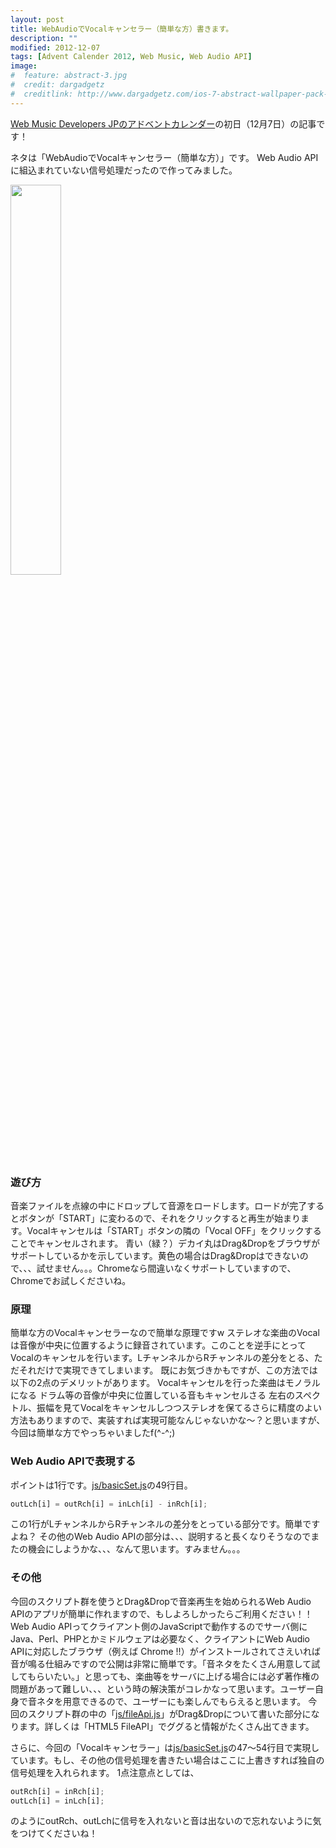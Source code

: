 ```yaml
---
layout: post
title: WebAudioでVocalキャンセラー（簡単な方）書きます。
description: ""
modified: 2012-12-07
tags: [Advent Calender 2012, Web Music, Web Audio API]
image:
#  feature: abstract-3.jpg
#  credit: dargadgetz
#  creditlink: http://www.dargadgetz.com/ios-7-abstract-wallpaper-pack-for-iphone-5-and-ipod-touch-retina/
---
```

<div> </div>
<a href="https://adventar.org/calendars/22" taget="_blank">Web Music Developers JPのアドベントカレンダー</a>の初日（12月7日）の記事です！


ネタは「WebAudioでVocalキャンセラー（簡単な方）」です。
Web Audio APIに組込まれていない信号処理だったので作ってみました。


<div class="post-image-center">
  <img src="{{ site.url }}/images/2012/12/20121207-vocalcanceling.png" width="40%">
</div>


### 遊び方
音楽ファイルを点線の中にドロップして音源をロードします。ロードが完了するとボタンが「START」に変わるので、それをクリックすると再生が始まります。Vocalキャンセルは「START」ボタンの隣の「Vocal OFF」をクリックすることでキャンセルされます。
青い（緑？）デカイ丸はDrag&Dropをブラウザがサポートしているかを示しています。黄色の場合はDrag&Dropはできないので、、、試せません。。。Chromeなら間違いなくサポートしていますので、Chromeでお試しくださいね。


### 原理
簡単な方のVocalキャンセラーなので簡単な原理ですw ステレオな楽曲のVocalは音像が中央に位置するように録音されています。このことを逆手にとってVocalのキャンセルを行います。LチャンネルからRチャンネルの差分をとる、ただそれだけで実現できてしまいます。
既にお気づきかもですが、この方法では以下の2点のデメリットがあります。
Vocalキャンセルを行った楽曲はモノラルになる
ドラム等の音像が中央に位置している音もキャンセルさる
左右のスペクトル、振幅を見てVocalをキャンセルしつつステレオを保てるさらに精度のよい方法もありますので、実装すれば実現可能なんじゃないかな〜？と思いますが、今回は簡単な方でやっちゃいましたf(^-^;)


### Web Audio APIで表現する
ポイントは1行です。<a href="https://dl.dropboxusercontent.com/u/695740/vocalCanceller/js/basicSet.js" target="_blank">js/basicSet.js</a>の49行目。

```javascript
outLch[i] = outRch[i] = inLch[i] - inRch[i];
```

この1行がLチャンネルからRチャンネルの差分をとっている部分です。簡単ですよね？
その他のWeb Audio APIの部分は、、、説明すると長くなりそうなのでまたの機会にしようかな、、、なんて思います。すみません。。。


### その他
今回のスクリプト群を使うとDrag&Dropで音楽再生を始められるWeb Audio APIのアプリが簡単に作れますので、もしよろしかったらご利用ください！！
Web Audio APIってクライアント側のJavaScriptで動作するのでサーバ側にJava、Perl、PHPとかミドルウェアは必要なく、クライアントにWeb Audio APIに対応したブラウザ（例えば Chrome !!）がインストールされてさえいれば音が鳴る仕組みですので公開は非常に簡単です。「音ネタをたくさん用意して試してもらいたい。」と思っても、楽曲等をサーバに上げる場合には必ず著作権の問題があって難しい、、、という時の解決策がコレかなって思います。ユーザー自身で音ネタを用意できるので、ユーザーにも楽しんでもらえると思います。
今回のスクリプト群の中の「<a href="https://dl.dropboxusercontent.com/u/695740/vocalCanceller/js/fileAPI.js" targt="_blank">js/fileApi.js</a>」がDrag&Dropについて書いた部分になります。詳しくは「HTML5  FileAPI」でググると情報がたくさん出てきます。


さらに、今回の「Vocalキャンセラー」は<a href="http://dl.dropbox.com/u/695740/vocalCanceller/js/basicSet.js" target="_blank">js/basicSet.js</a>の47〜54行目で実現しています。もし、その他の信号処理を書きたい場合はここに上書きすれば独自の信号処理を入れられます。
1点注意点としては、

```javascript
outRch[i] = inRch[i];
outLch[i] = inLch[i];
```

のようにoutRch、outLchに信号を入れないと音は出ないので忘れないように気をつけてくださいね！
